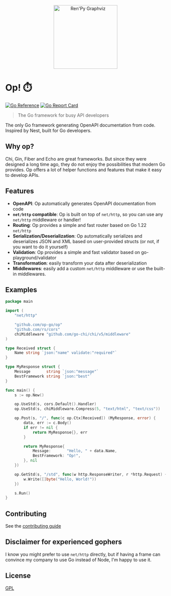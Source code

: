 <p align="center">
  <img src="./op-logo.svg" height="200" alt="Ren'Py Graphviz" />
</p>

# Op! ⏱️

[![Go Reference](https://pkg.go.dev/badge/github.com/go-op/op.svg)](https://pkg.go.dev/github.com/go-op/op)
[![Go Report Card](https://goreportcard.com/badge/github.com/go-op/op)](https://goreportcard.com/report/github.com/go-op/op)

> The Go framework for busy API developers

The only Go framework generating OpenAPI documentation from code. Inspired by Nest, built for Go developers.

## Why op?

Chi, Gin, Fiber and Echo are great frameworks. But since they were designed a long time ago, they do not enjoy the possibilities that modern Go provides. Op offers a lot of helper functions and features that make it easy to develop APIs.

## Features

- **OpenAPI**: Op automatically generates OpenAPI documentation from code
- **`net/http` compatible**: Op is built on top of `net/http`, so you can use any `net/http` middleware or handler!
- **Routing**: Op provides a simple and fast router based on Go 1.22 `net/http`
- **Serialization/Deserialization**: Op automatically serializes and deserializes JSON and XML based on user-provided structs (or not, if you want to do it yourself)
- **Validation**: Op provides a simple and fast validator based on go-playground/validator
- **Transformation**: easily transform your data after deserialization
- **Middlewares**: easily add a custom `net/http` middleware or use the built-in middlewares.

## Examples

```go
package main

import (
	"net/http"

	"github.com/op-go/op"
	"github.com/rs/cors"
	chiMiddleware "github.com/go-chi/chi/v5/middleware"
)

type Received struct {
	Name string `json:"name" validate:"required"`
}

type MyResponse struct {
	Message       string `json:"message"`
	BestFramework string `json:"best"`
}

func main() {
	s := op.New()

	op.UseStd(s, cors.Default().Handler)
	op.UseStd(s, chiMiddleware.Compress(5, "text/html", "text/css"))

	op.Post(s, "/", func(c op.Ctx[Received]) (MyResponse, error) {
		data, err := c.Body()
		if err != nil {
			return MyResponse{}, err
		}

		return MyResponse{
			Message:       "Hello, " + data.Name,
			BestFramework: "Op!",
		}, nil
	})

	op.GetStd(s, "/std", func(w http.ResponseWriter, r *http.Request) {
		w.Write([]byte("Hello, World!"))
	})

	s.Run()
}
```

## Contributing

See the [contributing guide](CONTRIBUTING.md)

## Disclaimer for experienced gophers

I know you might prefer to use `net/http` directly, but if having a frame can convince my company to use Go instead of Node, I'm happy to use it.

## License

[GPL](./LICENSE.txt)
